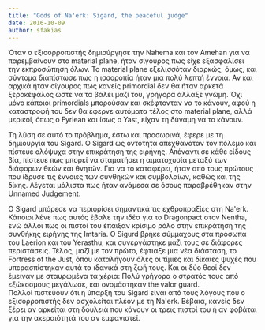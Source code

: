 ```yaml
---
title: "Gods of Na'erk: Sigard, the peaceful judge"
date: 2016-10-09
author: sfakias
---
```


Όταν ο εξισορροπιστής δημιούργησε την Nahema και τον Amehan για να
παρεμβαίνουν στο material plane, ήταν σίγουρος πως είχε εξασφαλίσει την
εκπροσώπηση όλων. To material plane εξελισσόταν διαρκώς, όμως, και σύντομα
διαπίστωσε πως η ισσοροπία ήταν μια πολύ λεπτή έννοια. Αν και αρχικά ήταν
σίγουρος πως κανείς primordial δεν θα ήταν αρκετά ξεροκέφαλος ώστε να τα βάλει
μαζί του, γρήγορα άλλαξε γνώμη. Όχι μόνο κάποιοι primordials μπορούσαν και
σκέφτονταν να το κάνουν, αφού η καταστροφή του δεν θα έφερνε αυτόματα τέλος
στο material plane, αλλά μερικοί, όπως ο Fyrlean και ίσως ο Yast, είχαν τη
δύναμη να το κάνουν.

Τη λύση σε αυτό το πρόβλημα, έστω και προσωρινά, έφερε με τη δημιουργία του
Sigard. Ο Sigard ως οντότητα απεχθανόταν τον πόλεμο και πίστευε ολόψυχα στην
επικράτηση της ειρήνης. Απέναντι σε κάθε είδους βία, πίστευε πως μπορεί να
σταματήσει η αιματοχυσία μεταξύ των διάφορων θεών και θνητών. Για να το
καταφέρει, ήταν από τους πρώτους που ίδρυσε τις έννοιες των συνθηκών και
συμβολαίων, καθώς και της δίκης. Λέγεται μάλιστα πως ήταν ανάμεσα σε όσους
παραβρέθηκαν στην Unnamed Judgement.

Ο Sigard μπόρεσε να περιορίσει σημαντικά τις εχθροπραξίες στη Na'erk. Κάποιοι
λένε πως αυτός έβαλε την ιδέα για το Dragonpact στον Nentha, ενώ άλλοι πως οι
πιστοί του έπαιξαν κρίσιμο ρόλο στην επικράτηση της συνθήκης ειρήνης της
Imtaria. Ο Sigurd βρήκε σύμμαχους στα πρόσωπα του Laerion και του Yerasthu,
και συνεργάστηκε μαζί τους σε διάφορες περιστάσεις. Τέλος, μαζί με τον πρώτο,
έφτιαξε μια νέα διάσταση, το Fortress of the Just, όπου καταλήγουν όλες οι
τίμιες και δίκαιες ψυχές που υπερασπίστηκαν αυτά τα ιδανικά στη ζωή τους. Και
οι δύο θεοί δεν έμειναν με σταυρωμένα τα χέρια: Πολύ γρήγορα ο στρατός τους
από εξώκοσμους μεγάλωσε, και ονομάστηκαν the valor guard.  
Πολλοί πιστεύουν ότι η ύπαρξη του Sigard είναι από τους λόγους που ο
εξισορροπιστής δεν ασχολείται πλέον με τη Na'erk. Βέβαια, κανείς δεν ξέρει αν
αρκείται στη δουλειά που κάνουν οι τρεις πιστοί του ή αν φοβάται για την
ακεραιότητά του αν εμφανιστεί.

